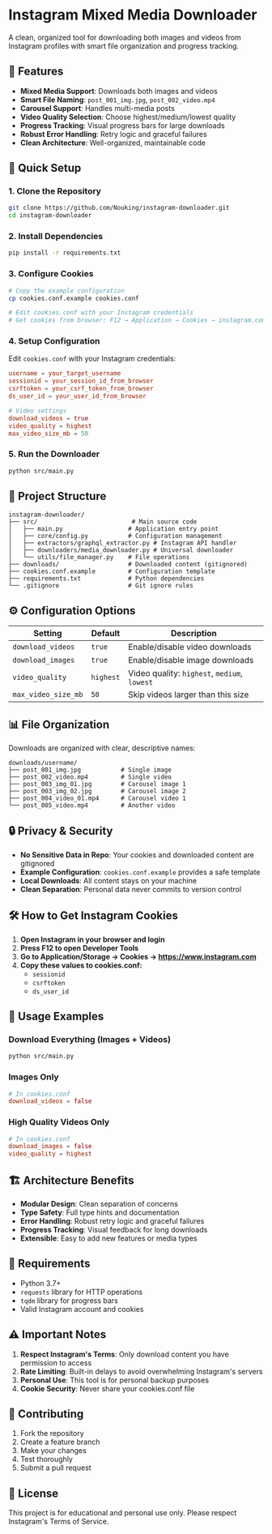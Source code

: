 # Instagram Mixed Media Downloader

A clean, organized tool for downloading both images and videos from Instagram profiles with smart file organization and progress tracking.

## 🎯 Features

- **Mixed Media Support**: Downloads both images and videos
- **Smart File Naming**: `post_001_img.jpg`, `post_002_video.mp4`
- **Carousel Support**: Handles multi-media posts
- **Video Quality Selection**: Choose highest/medium/lowest quality
- **Progress Tracking**: Visual progress bars for large downloads
- **Robust Error Handling**: Retry logic and graceful failures
- **Clean Architecture**: Well-organized, maintainable code

## 🚀 Quick Setup

### 1. Clone the Repository
```bash
git clone https://github.com/Nouking/instagram-downloader.git
cd instagram-downloader
```

### 2. Install Dependencies
```bash
pip install -r requirements.txt
```

### 3. Configure Cookies
```bash
# Copy the example configuration
cp cookies.conf.example cookies.conf

# Edit cookies.conf with your Instagram credentials
# Get cookies from browser: F12 → Application → Cookies → instagram.com
```

### 4. Setup Configuration
Edit `cookies.conf` with your Instagram credentials:
```conf
username = your_target_username
sessionid = your_session_id_from_browser
csrftoken = your_csrf_token_from_browser
ds_user_id = your_user_id_from_browser

# Video settings
download_videos = true
video_quality = highest
max_video_size_mb = 50
```

### 5. Run the Downloader
```bash
python src/main.py
```

## 📁 Project Structure

```
instagram-downloader/
├── src/                          # Main source code
│   ├── main.py                  # Application entry point
│   ├── core/config.py           # Configuration management
│   ├── extractors/graphql_extractor.py # Instagram API handler
│   ├── downloaders/media_downloader.py # Universal downloader
│   └── utils/file_manager.py    # File operations
├── downloads/                   # Downloaded content (gitignored)
├── cookies.conf.example         # Configuration template
├── requirements.txt             # Python dependencies
└── .gitignore                   # Git ignore rules
```

## ⚙️ Configuration Options

| Setting | Default | Description |
|---------|---------|-------------|
| `download_videos` | `true` | Enable/disable video downloads |
| `download_images` | `true` | Enable/disable image downloads |
| `video_quality` | `highest` | Video quality: `highest`, `medium`, `lowest` |
| `max_video_size_mb` | `50` | Skip videos larger than this size |

## 📊 File Organization

Downloads are organized with clear, descriptive names:
```
downloads/username/
├── post_001_img.jpg           # Single image
├── post_002_video.mp4         # Single video
├── post_003_img_01.jpg        # Carousel image 1
├── post_003_img_02.jpg        # Carousel image 2
├── post_004_video_01.mp4      # Carousel video 1
└── post_005_video.mp4         # Another video
```

## 🔒 Privacy & Security

- **No Sensitive Data in Repo**: Your cookies and downloaded content are gitignored
- **Example Configuration**: `cookies.conf.example` provides a safe template
- **Local Downloads**: All content stays on your machine
- **Clean Separation**: Personal data never commits to version control

## 🛠️ How to Get Instagram Cookies

1. **Open Instagram in your browser and login**
2. **Press F12 to open Developer Tools**
3. **Go to Application/Storage → Cookies → https://www.instagram.com**
4. **Copy these values to cookies.conf:**
   - `sessionid`
   - `csrftoken` 
   - `ds_user_id`

## 🎯 Usage Examples

### Download Everything (Images + Videos)
```bash
python src/main.py
```

### Images Only
```conf
# In cookies.conf
download_videos = false
```

### High Quality Videos Only
```conf
# In cookies.conf
download_images = false
video_quality = highest
```

## 🏗️ Architecture Benefits

- **Modular Design**: Clean separation of concerns
- **Type Safety**: Full type hints and documentation
- **Error Handling**: Robust retry logic and graceful failures
- **Progress Tracking**: Visual feedback for long downloads
- **Extensible**: Easy to add new features or media types

## 📝 Requirements

- Python 3.7+
- `requests` library for HTTP operations
- `tqdm` library for progress bars
- Valid Instagram account and cookies

## ⚠️ Important Notes

1. **Respect Instagram's Terms**: Only download content you have permission to access
2. **Rate Limiting**: Built-in delays to avoid overwhelming Instagram's servers
3. **Personal Use**: This tool is for personal backup purposes
4. **Cookie Security**: Never share your cookies.conf file

## 🤝 Contributing

1. Fork the repository
2. Create a feature branch
3. Make your changes
4. Test thoroughly
5. Submit a pull request

## 📄 License

This project is for educational and personal use only. Please respect Instagram's Terms of Service.
